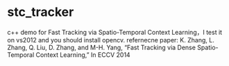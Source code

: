 # stc_tracker
c++ demo for Fast Tracking via Spatio-Temporal Context Learning，I test it on 
vs2012 and you should install opencv.
refernecne paper:
K. Zhang, L. Zhang, Q. Liu, D. Zhang, and M-H. Yang, “Fast Tracking via Dense Spatio-Temporal Context Learning,” In ECCV 2014
